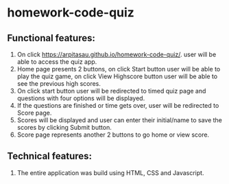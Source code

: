 # homework-code-quiz
## Functional features:
1. On click https://arpitasau.github.io/homework-code-quiz/. user will be able to access the quiz app.
2. Home page presents 2 buttons, on click Start button user will be able to play the quiz game, on click View Highscore button user will be able to see the previous high scores.
3. On click start button user will be redirected to timed quiz page and questions with four options will be displayed.
4. If the questions are finished or time gets over, user will be redirected to Score page.
5. Scores will be displayed and user can enter their initial/name to save the scores by clicking Submit button.
6. Score page represents another 2 buttons to go home or view score.

## Technical features:
1. The entire application was build using HTML, CSS and Javascript.
